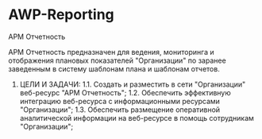# AWP-Reporting
АРМ Отчетность

АРМ Отчетность предназначен для ведения, мониторинга и отображения плановых показателей "Организации" 
по заранее заведенным в систему шаблонам плана и шаблонам отчетов.

1. ЦЕЛИ И ЗАДАЧИ:
1.1. Создать и разместить в сети "Организации" веб-ресурс "АРМ Отчетность"; 
1.2. Обеспечить эффективную интеграцию веб-ресурса с информационными ресурсами "Организации";
1.3. Обеспечить размещение оперативной аналитической информации на веб-ресурсе в помощь сотрудникам "Организации";

